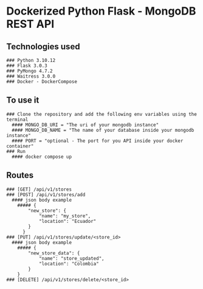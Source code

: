 # Dockerized Python Flask - MongoDB REST API 
  ## Technologies used
    ### Python 3.10.12
    ### Flask 3.0.3
    ### PyMongo 4.7.2
    ### Waitress 3.0.0
    ### Docker - DockerCompose
  ## To use it
    ### Clone the repository and add the following env variables using the terminal
      #### MONGO_DB_URI = "The uri of your mongodb instance"
      #### MONGO_DB_NAME = "The name of your database inside your mongodb instance"
      #### PORT = "optional - The port for you API inside your docker container"
    ### Run
      #### docker compose up
  ## Routes
    ### [GET] /api/v1/stores
    ### [POST] /api/v1/stores/add
      #### json body example
        ##### {
          	"new_store": {
          		"name": "my_store",
          		"location": "Ecuador"
          	}
          }
    ### [PUT] /api/v1/stores/update/<store_id>
      #### json body example
        ##### {
        	"new_store_data": {
        		"name": "store_updated",
        		"location": "Colombia"
        	}
        }
    ### [DELETE] /api/v1/stores/delete/<store_id>
